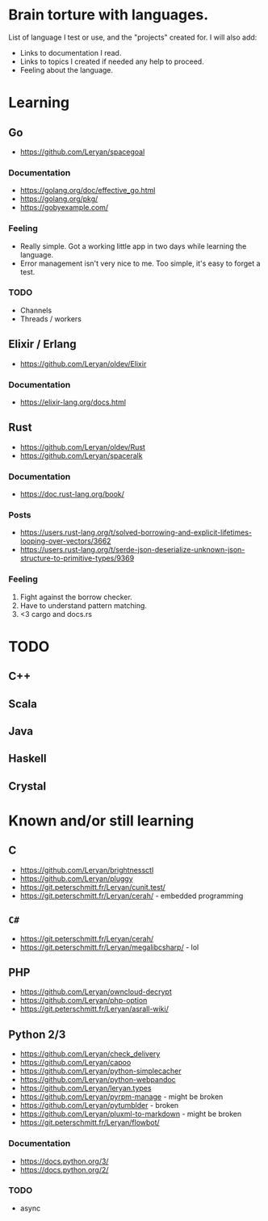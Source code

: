 # Brain torture with languages.

List of language I test or use, and the "projects" created for. I will also add:

 * Links to documentation I read.
 * Links to topics I created if needed any help to proceed.
 * Feeling about the language.

# Learning

## Go

 * https://github.com/Leryan/spacegoal

### Documentation

 * https://golang.org/doc/effective_go.html
 * https://golang.org/pkg/
 * https://gobyexample.com/

### Feeling

 * Really simple. Got a working little app in two days while learning the language.
 * Error management isn't very nice to me. Too simple, it's easy to forget a test.

### TODO

 * Channels
 * Threads / workers

## Elixir / Erlang

 * https://github.com/Leryan/oldev/Elixir


### Documentation

 * https://elixir-lang.org/docs.html

## Rust

 * https://github.com/Leryan/oldev/Rust
 * https://github.com/Leryan/spaceralk

### Documentation

 * https://doc.rust-lang.org/book/

### Posts

 * https://users.rust-lang.org/t/solved-borrowing-and-explicit-lifetimes-looping-over-vectors/3662
 * https://users.rust-lang.org/t/serde-json-deserialize-unknown-json-structure-to-primitive-types/9369

### Feeling

1. Fight against the borrow checker.
1. Have to understand pattern matching.
1. <3 cargo and docs.rs

# TODO

## C++

## Scala

## Java

## Haskell

## Crystal

# Known and/or still learning

## C

 * https://github.com/Leryan/brightnessctl
 * https://github.com/Leryan/pluggy
 * https://git.peterschmitt.fr/Leryan/cunit.test/
 * https://git.peterschmitt.fr/Leryan/cerah/ - embedded programming

## `C#`

 * https://git.peterschmitt.fr/Leryan/cerah/
 * https://git.peterschmitt.fr/Leryan/megalibcsharp/ - lol

## PHP

 * https://github.com/Leryan/owncloud-decrypt
 * https://github.com/Leryan/php-option
 * https://git.peterschmitt.fr/Leryan/asrall-wiki/

## Python 2/3

 * https://github.com/Leryan/check_delivery
 * https://github.com/Leryan/capoo
 * https://github.com/Leryan/python-simplecacher
 * https://github.com/Leryan/python-webpandoc
 * https://github.com/Leryan/leryan.types
 * https://github.com/Leryan/pyrpm-manage - might be broken
 * https://github.com/Leryan/pytumblder - broken
 * https://github.com/Leryan/pluxml-to-markdown - might be broken
 * https://git.peterschmitt.fr/Leryan/flowbot/

### Documentation

 * https://docs.python.org/3/
 * https://docs.python.org/2/

### TODO

 * async
